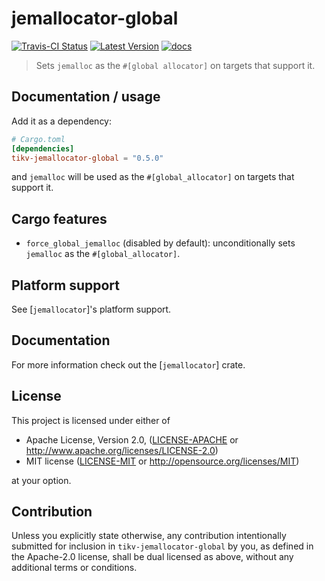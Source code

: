 # jemallocator-global

[![Travis-CI Status]][travis] [![Latest Version]][crates.io] [![docs]][docs.rs]

> Sets `jemalloc` as the `#[global allocator]` on targets that support it.

## Documentation / usage

Add it as a dependency:

```toml
# Cargo.toml
[dependencies]
tikv-jemallocator-global = "0.5.0"
```

and `jemalloc` will be used as the `#[global_allocator]` on targets that support
it.

## Cargo features

* `force_global_jemalloc` (disabled by default): unconditionally sets `jemalloc`
  as the `#[global_allocator]`.

[`tikv-jemallocator`]: https://github.com/tikv/jemallocator/

## Platform support 

See [`jemallocator`]'s platform support.

## Documentation

For more information check out the [`jemallocator`] crate.

## License

This project is licensed under either of

 * Apache License, Version 2.0, ([LICENSE-APACHE](LICENSE-APACHE) or
   http://www.apache.org/licenses/LICENSE-2.0)
 * MIT license ([LICENSE-MIT](LICENSE-MIT) or
   http://opensource.org/licenses/MIT)

at your option.

## Contribution

Unless you explicitly state otherwise, any contribution intentionally submitted
for inclusion in `tikv-jemallocator-global` by you, as defined in the Apache-2.0 license,
shall be dual licensed as above, without any additional terms or conditions.

[travis]: https://travis-ci.com/tikv/jemallocator
[Travis-CI Status]: https://travis-ci.com/tikv/jemallocator.svg?branch=master
[Latest Version]: https://img.shields.io/crates/v/tikv-jemallocator.svg
[crates.io]: https://crates.io/crates/tikv-jemallocator
[docs]: https://docs.rs/tikv-jemallocator/badge.svg
[docs.rs]: https://docs.rs/tikv-jemallocator/
